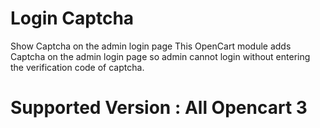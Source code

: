 # Login Captcha

Show Captcha on the admin login page
This OpenCart module adds Captcha on the admin login page so admin cannot login without entering the verification code of captcha.

# Supported Version : All Opencart 3
